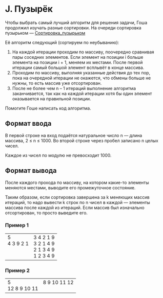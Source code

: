 # J. Пузырёк

Чтобы выбрать самый лучший алгоритм для решения задачи, Гоша продолжил изучать разные сортировки. На очереди сортировка пузырьком — [Сортировка_пузырьком](https://ru.wikipedia.org/wiki/Сортировка_пузырьком)

Её алгоритм следующий (сортируем по неубыванию):
1. На каждой итерации проходим по массиву, поочередно сравнивая пары соседних элементов. Если элемент на позиции i больше элемента на позиции i + 1, меняем их местами. После первой итерации самый большой элемент всплывёт в конце массива.
2. Проходим по массиву, выполняя указанные действия до тех пор, пока на очередной итерации не окажется, что обмены больше не нужны, то есть массив уже отсортирован.
3. После не более чем n – 1 итераций выполнение алгоритма заканчивается, так как на каждой итерации хотя бы один элемент оказывается на правильной позиции.

Помогите Гоше написать код алгоритма.

## Формат ввода

В первой строке на вход подаётся натуральное число n — длина массива, 2 ≤ n ≤ 1000.
Во второй строке через пробел записано n целых чисел.

Каждое из чисел по модулю не превосходит 1000.

## Формат вывода

После каждого прохода по массиву, на котором какие-то элементы меняются местами, выводите его промежуточное состояние.

Таким образом, если сортировка завершена за k меняющих массив итераций, то надо вывести k строк по n чисел в каждой — элементы массива после каждой из итераций.
Если массив был изначально отсортирован, то просто выведите его.

### Пример 1

<table><tr>
<td>
5<br>
4 3 9 2 1<br>
<br>
<br>
</td>
<td>
3 4 2 1 9<br>
3 2 1 4 9<br>
2 1 3 4 9<br>
1 2 3 4 9
</td>
</tr></table>

### Пример 2


<table><tr>
<td>
5<br>
12 8 9 10 11
</td>
<td>
8 9 10 11 12<br>
<br>
</td>
</tr></table>